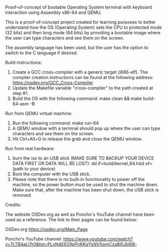 Proof-of-concept of bootable Operating System terminal with keyboard interaction using Assembly x86-64 and QEMU.

This is a proof-of-concept project created for learning purposes to better understand how the OS (Operating System) sets the CPU to protected mode (32 bits) and then long mode (64 bits) by providing a bootable image where the user can type characters and see them on the screen.

The assembly language has been used, but the user has the option to switch to the C language if desired.

Build instructions:
1. Create a GCC cross-compiler with a generic target (i686-elf). The compiler creation instructions can be found at the following address:
https://osdev.org/GCC_Cross-Compiler
2. Update the Makefile variable "cross-compiler" to the path created at step #1.
3. Build the OS with the following command:
make clean && make build-64-asm -B

Run from QEMU virtual machine:
1. Run the following command:
make run-64
2. A QEMU window with a terminal should pop up where the user can type characters and see them on the screen.
3. Hit Ctrl+Alt+G to release the grab and close the QEMU window.

Run from real hardware:
1. burn the iso to an USB stick (MAKE SURE TO BACKUP YOUR DEVICE DATA FIRST OR DATA WILL BE LOST):
dd if=build/kernel_64.hdd of=(path to your device)
2. Boot the computer with the USB stick.
3. Please note that there is no built-in functionality to power off the machine, so the power button must be used to shut the machine down. Make sure that, after the machine has been shut down, the USB stick is removed.

Credits:

The website OSDev.org as well as Poncho's YouTube channel have been used as a reference. The link to their pages can be found below:

OSDev.org
https://osdev.org/Main_Page

Poncho's YouTube channel:
https://www.youtube.com/watch?v=7LTB4aLI7r0&list=PLxN4E629pPnKKqYsNVXpmCza8l0Jb6l8-